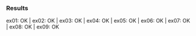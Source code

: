 ### Results

ex01: OK | ex02: OK | ex03: OK | ex04: OK | ex05: OK | ex06: OK | ex07: OK | ex08: OK | ex09: OK
